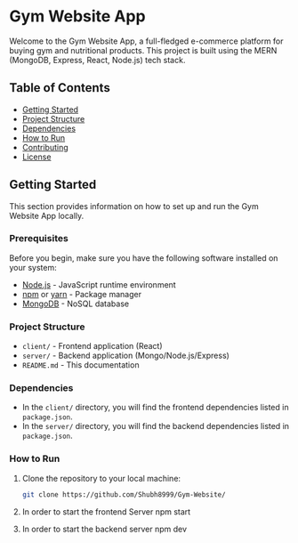 # Gym Website App

Welcome to the Gym Website App, a full-fledged e-commerce platform for buying gym and nutritional products. This project is built using the MERN (MongoDB, Express, React, Node.js) tech stack.

## Table of Contents

- [Getting Started](#getting-started)
- [Project Structure](#project-structure)
- [Dependencies](#dependencies)
- [How to Run](#how-to-run)
- [Contributing](#contributing)
- [License](#license)

## Getting Started

This section provides information on how to set up and run the Gym Website App locally.

### Prerequisites

Before you begin, make sure you have the following software installed on your system:

- [Node.js](https://nodejs.org/) - JavaScript runtime environment
- [npm](https://www.npmjs.com/) or [yarn](https://yarnpkg.com/) - Package manager
- [MongoDB](https://www.mongodb.com/) - NoSQL database

### Project Structure

- `client/` - Frontend application (React)
- `server/` - Backend application (Mongo/Node.js/Express)
- `README.md` - This documentation

### Dependencies

- In the `client/` directory, you will find the frontend dependencies listed in `package.json`.
- In the `server/` directory, you will find the backend dependencies listed in `package.json`.

### How to Run

1. Clone the repository to your local machine:

   ```bash
   git clone https://github.com/Shubh8999/Gym-Website/

2. In order to start the frontend Server
   npm start

3. In order to start the backend server
   npm dev


 

 
